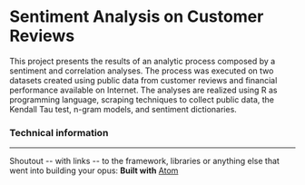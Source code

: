 # Sentiment Analysis on Customer Reviews

This project presents the results of an analytic process composed by a sentiment and correlation analyses. The process was executed on two datasets created using public data from customer reviews and financial performance available on Internet. The analyses are realized using R as programming language, scraping techniques to collect public data, the Kendall Tau test, n-gram models, and sentiment dictionaries.
### Technical information
------------------
Shoutout -- with links -- to the framework, libraries or anything else 
that went into building your opus:
**Built with** [Atom](https://github.com/atom)
